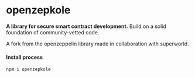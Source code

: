 # openzepkole



**A library for secure smart contract development.** Build on a solid foundation of community-vetted code.

A fork from the openzeppelin library made in collaboration with superworld. 


#### Install process
```Install
npm i openzepkole
